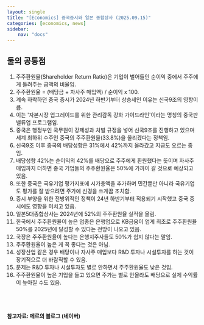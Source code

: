 ```yaml
---
layout: single
title: "[Economics] 중국증시와 일본 종합상사 (2025.09.15)"
categories: [economics, news]
sidebar:
    nav: "docs"
---
```


## 둘의 공통점
1. 주주환원율(Shareholder Return Ratio)은 기업이 벌어들인 순이익 중에서 주주에게 돌려주는 금액의 비율임.
1. 주주환원율 = (배당금 + 자사주 매입액) / 순이익 x 100.
1. 계속 하락하던 중국 증시가 2024년 하반기부터 상승세인 이유는 신국9조의 영향이 큼.
1. 이는 '자본시장 업그레이드를 위한 관리감독 강화 가이드라인'이라는 명칭의 중국판 밸류업 프로그램임.
1. 중국은 행정부인 국무원이 강제성과 처벌 규정을 넣어 신국9조를 진행하고 있으며 세계 최하위 수주인 중국의 주주환원율(33.8%)을 올리겠다는 정책임.
1. 신국9조 이후 중국의 배당성향은 31%에서 42%까지 올라갔고 지금도 오르는 중임.
1. 배당성향 42%는 순이익의 42%를 배당으로 주주에게 환원했다는 뜻이며 자사주 매입까지 더하면 중국 기업들의 주주환원율은 50%에 가까이 갈 것으로 예상되고 있음.
1. 또한 중국은 국유기업 평가지표에 시가총액을 추가하며 민간뿐만 아니라 국유기업도 평가를 잘 받으려면 주가에 신경을 쓰게끔 조치함.
1. 증시 부양을 위한 전방위적인 정책이 24년 하반기부터 적용되기 시작했고 중국 증시에도 영향을 미치고 있음.
1. 일본5대종합상사는 2024년에 52%의 주주환원율 실적을 올림.
1. 한국에서 주주환원율이 높은 업종은 은행업으로 KB금융이 업계 최초로 주주환원율 50%를 2025년에 달성할 수 있다는 전망이 나오고 있음.
1. 국장은 주주환원율이 높다는 은행지주사들도 50%가 쉽지 않다는 말임.
1. 주주환원율이 높은 게 꼭 좋다는 것은 아님.
1. 성장산업 같은 경우 배당이나 자사주 매입보다 R&D 투자나 시설투자를 하는 것이 장기적으로 더 바람직할 수 있음.
1. 문제는 R&D 투자나 시설투자도 별로 안하면서 주주환원율도 낮은 것임.
1. 주주환원율이 높은 기업을 들고 있으면 주가는 별로 안올라도 배당으로 실제 수익률이 높아질 수도 있음.




<br/>
<br/>

#### 참고자료: 메르의 블로그 (네이버)